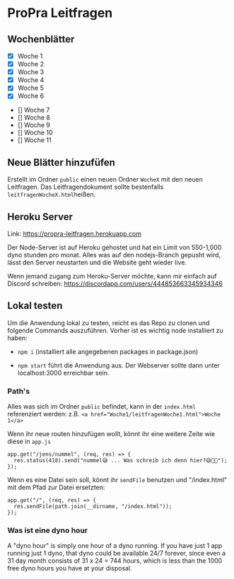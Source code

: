 # ProPra Leitfragen

## Wochenblätter

- [x] Woche 1
- [x] Woche 2
- [x] Woche 3
- [x] Woche 4
- [x] Woche 5
- [x] Woche 6
- [] Woche 7
- [] Woche 8
- [] Woche 9
- [] Woche 10
- [] Woche 11

## Neue Blätter hinzufüfen

Erstellt im Ordner `public` einen neuen Ordner `WocheX` mit den neuen Leitfragen. Das Leitfragendokument sollte bestenfalls `leitfragenWocheX.html`heißen.

## Heroku Server

Link: https://propra-leitfragen.herokuapp.com

Der Node-Server ist auf Heroku gehostet und hat ein Limit von 550-1,000 dyno stunden pro monat. Alles was auf den nodejs-Branch gepusht wird, lässt den Server neustarten und die Website geht wieder live.

Wenn jemand zugang zum Heroku-Server möchte, kann mir einfach auf Discord schreiben: https://discordapp.com/users/444853663345934346

## Lokal testen

Um die Anwendung lokal zu testen, reicht es das Repo zu clonen und folgende Commands auszuführen. Vorher ist es wichtig node installiert zu haben:

- `npm i` (installiert alle angegebenen packages in package.json)

- `npm start` führt die Anwendung aus. Der Webserver sollte dann unter localhost:3000 erreichbar sein.

### Path's

Alles was sich im Ordner `public` befindet, kann in der `index.html` referenziert werden: z.B.
`<a href="Woche1/leitfragenWoche1.html">Woche 1</a>`

Wenn ihr neue routen hinzufügen wollt, könnt ihr eine weitere Zeite wie diese in `app.js`

```
app.get("/jens/nummel", (req, res) => {
  res.status(418).send("nummel😅 ... Was schreib ich denn hier?😅🍆🍆");
});
```

Wenn es eine Datei sein soll, könnt ihr `sendFile` benutzen und "/index.html" mit dem Pfad zur Datei ersetzten:

```
app.get("/", (req, res) => {
  res.sendFile(path.join(__dirname, "/index.html"));
});
```

### Was ist eine dyno hour

A "dyno hour" is simply one hour of a dyno running.
If you have just 1 app running just 1 dyno, that dyno could be available 24/7 forever, since even a 31 day month consists of 31 x 24 = 744 hours, which is less than the 1000 free dyno hours you have at your disposal.
